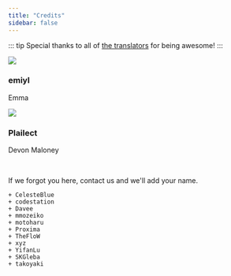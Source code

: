 ```yaml
---
title: "Credits"
sidebar: false
---
```


::: tip
Special thanks to all of [the translators](https://crowdin.com/project/vita-guide) for being awesome!
:::

<div>
  <div class="credits">
    <div class="user">
      <img src="https://github.com/emiyl.png">
    </div>
    <div class="user">
      <h3>emiyl</h3>
      <p>Emma</p>
      <a class="social-icon" href="https://twitter.com/emiyl0" target="_blank">
        <i class="fab fa-twitter"></i>
      </a>
      <a class="social-icon" href="https://github.com/emiyl" target="_blank">
        <i class="fab fa-github"></i>
      </a>
    </div>
  </div>
</div>

<div>
  <div class="credits">
    <div class="user">
      <img src="https://github.com/Plailect.png">
    </div>
    <div class="user">
      <h3>Plailect</h3>
      <p>Devon Maloney</p>
      <a class="social-icon" href="https://twitter.com/plailect" target="_blank">
        <i class="fab fa-twitter"></i>
      </a>
      <a class="social-icon" href="https://github.com/Plailect" target="_blank">
        <i class="fab fa-github"></i>
      </a>
    </div>
  </div>
</div>

<br>

If we forgot you here, contact us and we'll add your name.

    + CelesteBlue
    + codestation
    + Davee
    + mmozeiko
    + motoharu
    + Proxima
    + TheFloW
    + xyz
    + YifanLu
    + SKGleba
    + takoyaki
